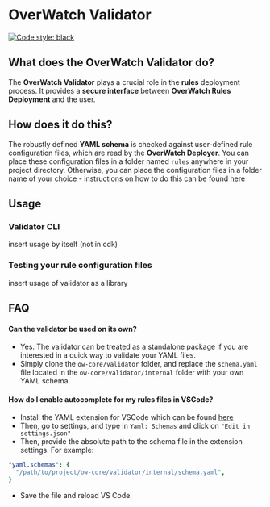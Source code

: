 # OverWatch Validator

[![Code style: black](https://img.shields.io/badge/code%20style-black-000000.svg)](https://github.com/psf/black)

## What does the OverWatch Validator do?
The **OverWatch Validator** plays a crucial role in the **rules** deployment process. It provides a **secure interface** between **OverWatch Rules Deployment** and the user. 

## How does it do this? 
The robustly defined **YAML schema** is checked against user-defined rule configuration files, which are read by the **OverWatch Deployer**. You can place these configuration files in a folder named `rules` anywhere in your project directory. Otherwise, you can place the configuration files in a folder name of your choice - instructions on how to do this can be found [here](https://github.com/hexDoor/cs9447-project/tree/master/ow-pipeline-cdk#cdk-deploy-parameters)

## Usage
### Validator CLI
insert usage by itself (not in cdk)

### Testing your rule configuration files 
insert usage of validator as a library 

## FAQ
#### Can the validator be used on its own? 
* Yes. The validator can be treated as a standalone package if you are interested in a quick way to validate your YAML files. 
* Simply clone the `ow-core/validator` folder, and replace the `schema.yaml` file located in the `ow-core/validator/internal` folder with your own YAML schema. 

#### How do I enable autocomplete for my rules files in VSCode? 
* Install the YAML extension for VSCode which can be found [here](https://marketplace.visualstudio.com/items?itemName=redhat.vscode-yaml)
* Then, go to settings, and type in `Yaml: Schemas` and click on `"Edit in settings.json"`
* Then, provide the absolute path to the schema file in the extension settings. For example: 
```yaml
"yaml.schemas": {
  "/path/to/project/ow-core/validator/internal/schema.yaml",
}
```
* Save the file and reload VS Code. 
